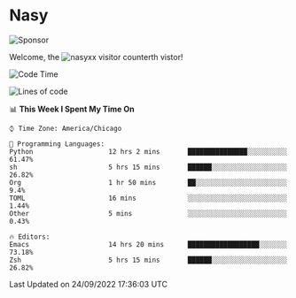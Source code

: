 # Nasy

<!--
<p align="center">
<img height="200" src="https://github-readme-stats.vercel.app/api?username=nasyxx&count_private=true&show_icons=true&theme=dracula&include_all_commits=true"/>
<img height="200" src="https://github-readme-stats.vercel.app/api/top-langs/?username=nasyxx&theme=dracula&hide=html,jupyter+notebook&count_private=true&show_icons=true"/>
</p>

  
----------------
-->

![Sponsor](https://img.shields.io/static/v1.svg?label=Sponsor&message=%E2%9D%A4&logo=GitHub&style=flat&color=pink)
 
Welcome, the ![nasyxx visitor counter](https://count.getloli.com/get/@nasyxx?theme=rule34)th vistor!
 
<!--START_SECTION:waka-->
![Code Time](http://img.shields.io/badge/Code%20Time-2%2C657%20hrs%202%20mins-blue)

![Lines of code](https://img.shields.io/badge/From%20Hello%20World%20I%27ve%20Written-5%20Million%20lines%20of%20code-blue)

📊 **This Week I Spent My Time On** 

```text
⌚︎ Time Zone: America/Chicago

💬 Programming Languages: 
Python                   12 hrs 2 mins       ███████████████░░░░░░░░░░   61.47% 
sh                       5 hrs 15 mins       ██████░░░░░░░░░░░░░░░░░░░   26.82% 
Org                      1 hr 50 mins        ██░░░░░░░░░░░░░░░░░░░░░░░   9.4% 
TOML                     16 mins             ░░░░░░░░░░░░░░░░░░░░░░░░░   1.44% 
Other                    5 mins              ░░░░░░░░░░░░░░░░░░░░░░░░░   0.43%

🔥 Editors: 
Emacs                    14 hrs 20 mins      ██████████████████░░░░░░░   73.18% 
Zsh                      5 hrs 15 mins       ██████░░░░░░░░░░░░░░░░░░░   26.82%

```


 Last Updated on 24/09/2022 17:36:03 UTC
<!--END_SECTION:waka-->

<!-- ![visitors](https://visitor-badge.laobi.icu/badge?page_id=nasyxx.nasyxx) -->
